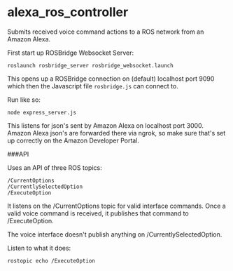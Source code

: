 # alexa_ros_controller
Submits received voice command actions to a ROS network from an Amazon Alexa.


First start up ROSBridge Websocket Server:
    
    roslaunch rosbridge_server rosbridge_websocket.launch

This opens up a ROSBridge connection on (default) localhost port 9090
which then the Javascript file `rosbridge.js` can connect to.

Run like so:
    
    node express_server.js
    
This listens for json's sent by Amazon Alexa on localhost
port 3000. Amazon Alexa json's are forwarded there via ngrok, so make sure
that's set up correctly on the Amazon Developer Portal. 

###API

Uses an API of three ROS topics:

    /CurrentOptions
    /CurrentlySelectedOption
    /ExecuteOption

It listens on the /CurrentOptions topic for valid interface commands.
Once a valid voice command is received, it publishes that command to /ExecuteOption.

The voice interface doesn't publish anything on /CurrentlySelectedOption.

Listen to what it does:
    
    rostopic echo /ExecuteOption